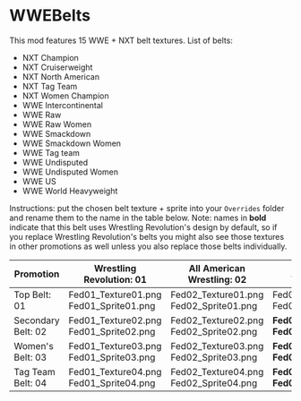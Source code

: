 # WWEBelts

This mod features 15 WWE + NXT belt textures. List of belts:
- NXT Champion
- NXT Cruiserweight
- NXT North American
- NXT Tag Team
- NXT Women Champion
- WWE Intercontinental
- WWE Raw
- WWE Raw Women
- WWE Smackdown
- WWE Smackdown Women
- WWE Tag team
- WWE Undisputed
- WWE Undisputed Women
- WWE US
- WWE World Heavyweight

Instructions: put the chosen belt texture + sprite into your `Overrides` folder and rename them to the name in the table below. Note: names in **bold** indicate that this belt uses Wrestling Revolution's design by default, so if you replace Wrestling Revolution's belts you might also see those textures in other promotions as well unless you also replace those belts individually.

| Promotion          | Wrestling Revolution: 01               | All American Wrestling: 02             | Strong Style Wrestling: 03                 | Rising Sun Puroresu: 04                    | Maple Leaf Grappling: 05                   | Super Lucha Libre: 06                      | Federation Online: 07                      | Weekend Warriors: 08                   | Wrestling School: 09                       |
|--------------------|----------------------------------------|----------------------------------------|--------------------------------------------|--------------------------------------------|--------------------------------------------|--------------------------------------------|--------------------------------------------|----------------------------------------|--------------------------------------------|
| Top Belt: 01       | Fed01_Texture01.png Fed01_Sprite01.png | Fed02_Texture01.png Fed02_Sprite01.png | Fed03_Texture01.png Fed03_Sprite01.png     | Fed04_Texture01.png Fed04_Sprite01.png     | Fed05_Texture01.png Fed05_Sprite01.png     | Fed06_Texture01.png Fed06_Sprite01.png     | Fed07_Texture01.png Fed07_Sprite01.png     | Fed08_Texture01.png Fed08_Sprite01.png | **Fed09_Texture01.png Fed09_Sprite01.png** |
| Secondary Belt: 02 | Fed01_Texture02.png Fed01_Sprite02.png | Fed02_Texture02.png Fed02_Sprite02.png | **Fed03_Texture02.png Fed03_Sprite02.png** | **Fed04_Texture02.png Fed04_Sprite02.png** | **Fed05_Texture02.png Fed05_Sprite02.png** | Fed06_Texture02.png Fed06_Sprite02.png     | Fed07_Texture02.png Fed07_Sprite02.png     | Fed08_Texture02.png Fed08_Sprite02.png | **Fed09_Texture02.png Fed09_Sprite02.png** |
| Women's Belt: 03   | Fed01_Texture03.png Fed01_Sprite03.png | Fed02_Texture03.png Fed02_Sprite03.png | **Fed03_Texture03.png Fed03_Sprite03.png** | **Fed04_Texture03.png Fed04_Sprite03.png** | **Fed05_Texture03.png Fed05_Sprite03.png** | **Fed06_Texture03.png Fed06_Sprite03.png** | **Fed07_Texture03.png Fed07_Sprite03.png** | Fed08_Texture03.png Fed08_Sprite03.png | **Fed09_Texture03.png Fed09_Sprite03.png** |
| Tag Team Belt: 04  | Fed01_Texture04.png Fed01_Sprite04.png | Fed02_Texture04.png Fed02_Sprite04.png | **Fed03_Texture04.png Fed03_Sprite04.png** | **Fed04_Texture04.png Fed04_Sprite04.png** | **Fed05_Texture04.png Fed05_Sprite04.png** | **Fed06_Texture04.png Fed06_Sprite04.png** | **Fed07_Texture04.png Fed07_Sprite04.png** | -                                      | **Fed09_Texture04.png Fed09_Sprite04.png** |